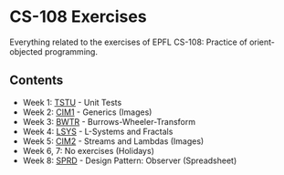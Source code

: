 # CS-108 Exercises

Everything related to the exercises of EPFL CS-108: Practice of orient-objected programming.

## Contents
- Week 1: [TSTU](./TSTU/) - Unit Tests
- Week 2: [CIM1](./CIM1/) - Generics (Images)
- Week 3: [BWTR](./BWTR/) - Burrows-Wheeler-Transform
- Week 4: [LSYS](./LSYS/) - L-Systems and Fractals
- Week 5: [CIM2](./CIM2/) - Streams and Lambdas (Images)
- Week 6, 7: No exercises (Holidays)
- Week 8: [SPRD](./SPRD/) - Design Pattern: Observer (Spreadsheet)

